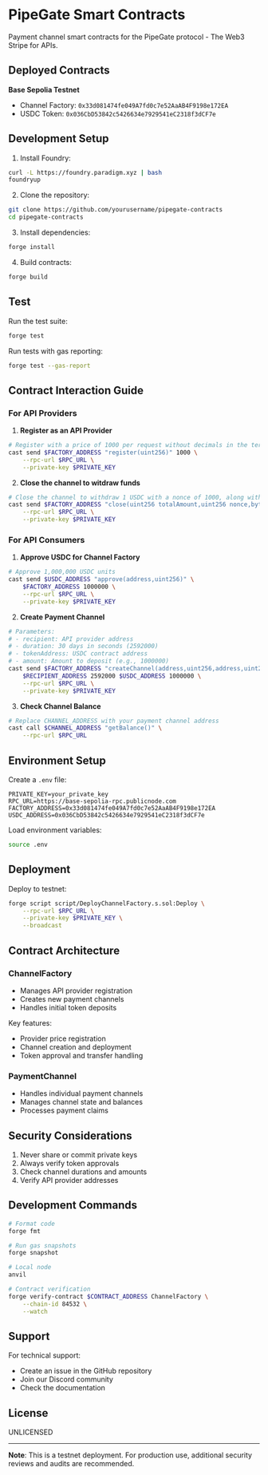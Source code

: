 # PipeGate Smart Contracts

Payment channel smart contracts for the PipeGate protocol - The Web3 Stripe for APIs.

## Deployed Contracts

**Base Sepolia Testnet**

- Channel Factory: `0x33d081474fe049A7fd0c7e52AaAB4F9198e172EA`
- USDC Token: `0x036CbD53842c5426634e7929541eC2318f3dCF7e`

## Development Setup

1. Install Foundry:

```bash
curl -L https://foundry.paradigm.xyz | bash
foundryup
```

2. Clone the repository:

```bash
git clone https://github.com/yourusername/pipegate-contracts
cd pipegate-contracts
```

3. Install dependencies:

```bash
forge install
```

4. Build contracts:

```bash
forge build
```

## Test

Run the test suite:

```bash
forge test
```

Run tests with gas reporting:

```bash
forge test --gas-report
```

## Contract Interaction Guide

### For API Providers

1. **Register as an API Provider**

```bash
# Register with a price of 1000 per request without decimals in the terms of token
cast send $FACTORY_ADDRESS "register(uint256)" 1000 \
    --rpc-url $RPC_URL \
    --private-key $PRIVATE_KEY
```

2. **Close the channel to witdraw funds**

```bash
# Close the channel to withdraw 1 USDC with a nonce of 1000, along with the signature received during the API calls
cast send $FACTORY_ADDRESS "close(uint256 totalAmount,uint256 nonce,bytes calldata rawBody,bytes calldata signature)" 1000000 1000 0x0 $SIGNATURE \
    --rpc-url $RPC_URL \
    --private-key $PRIVATE_KEY
```

### For API Consumers

1. **Approve USDC for Channel Factory**

```bash
# Approve 1,000,000 USDC units
cast send $USDC_ADDRESS "approve(address,uint256)" \
    $FACTORY_ADDRESS 1000000 \
    --rpc-url $RPC_URL \
    --private-key $PRIVATE_KEY
```

2. **Create Payment Channel**

```bash
# Parameters:
# - recipient: API provider address
# - duration: 30 days in seconds (2592000)
# - tokenAddress: USDC contract address
# - amount: Amount to deposit (e.g., 1000000)
cast send $FACTORY_ADDRESS "createChannel(address,uint256,address,uint256)" \
    $RECIPIENT_ADDRESS 2592000 $USDC_ADDRESS 1000000 \
    --rpc-url $RPC_URL \
    --private-key $PRIVATE_KEY
```

3. **Check Channel Balance**

```bash
# Replace CHANNEL_ADDRESS with your payment channel address
cast call $CHANNEL_ADDRESS "getBalance()" \
    --rpc-url $RPC_URL
```

## Environment Setup

Create a `.env` file:

```env
PRIVATE_KEY=your_private_key
RPC_URL=https://base-sepolia-rpc.publicnode.com
FACTORY_ADDRESS=0x33d081474fe049A7fd0c7e52AaAB4F9198e172EA
USDC_ADDRESS=0x036CbD53842c5426634e7929541eC2318f3dCF7e
```

Load environment variables:

```bash
source .env
```

## Deployment

Deploy to testnet:

```bash
forge script script/DeployChannelFactory.s.sol:Deploy \
    --rpc-url $RPC_URL \
    --private-key $PRIVATE_KEY \
    --broadcast
```

## Contract Architecture

### ChannelFactory

- Manages API provider registration
- Creates new payment channels
- Handles initial token deposits

Key features:

- Provider price registration
- Channel creation and deployment
- Token approval and transfer handling

### PaymentChannel

- Handles individual payment channels
- Manages channel state and balances
- Processes payment claims

## Security Considerations

1. Never share or commit private keys
2. Always verify token approvals
3. Check channel durations and amounts
4. Verify API provider addresses

## Development Commands

```bash
# Format code
forge fmt

# Run gas snapshots
forge snapshot

# Local node
anvil

# Contract verification
forge verify-contract $CONTRACT_ADDRESS ChannelFactory \
    --chain-id 84532 \
    --watch
```

## Support

For technical support:

- Create an issue in the GitHub repository
- Join our Discord community
- Check the documentation

## License

UNLICENSED

---

**Note**: This is a testnet deployment. For production use, additional security reviews and audits are recommended.
